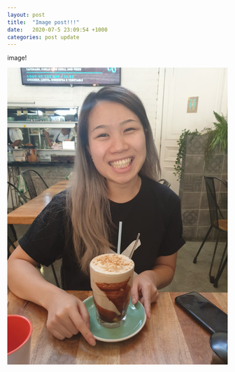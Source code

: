 ```yaml
---
layout: post
title:  "Image post!!!"
date:   2020-07-5 23:09:54 +1000
categories: post update
---
```


image!

![image](/assets/images/prettygirl.jpg)
